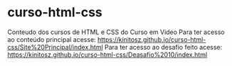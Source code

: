 # curso-html-css
 Conteudo dos cursos de HTML e CSS do Curso em Video
 Para ter acesso ao conteúdo principal acesse: https://kinitosz.github.io/curso-html-css/Site%20Principal/index.html
 Para ter acesso ao desafio feito acesse: https://kinitosz.github.io/curso-html-css/Deasafio%2010/index.html

